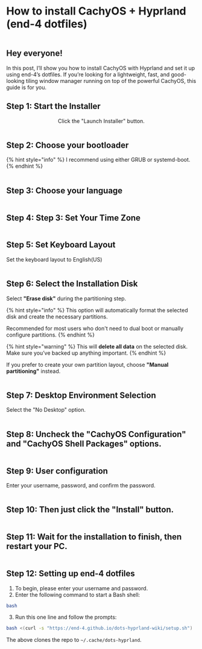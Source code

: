 # How to install CachyOS + Hyprland (end-4 dotfiles)

<figure><img src=".gitbook/assets/image (4).png" alt=""><figcaption></figcaption></figure>

## Hey everyone!

In this post, I’ll show you how to install CachyOS with Hyprland and set it up using end-4’s dotfiles. If you’re looking for a lightweight, fast, and good-looking tiling window manager running on top of the powerful CachyOS, this guide is for you.

## Step 1: Start the Installer

<p align="center">Click the "Launch Installer" button.</p>

<figure><img src=".gitbook/assets/image (3).png" alt=""><figcaption></figcaption></figure>

## Step 2:  Choose your bootloader&#x20;

{% hint style="info" %}
I recommend using either GRUB or systemd-boot.
{% endhint %}

<figure><img src=".gitbook/assets/image (5).png" alt=""><figcaption></figcaption></figure>

## Step 3:  Choose your language

<figure><img src=".gitbook/assets/image (6).png" alt=""><figcaption></figcaption></figure>

## Step 4:  Step 3: Set Your Time Zone

<figure><img src=".gitbook/assets/image (1).png" alt=""><figcaption></figcaption></figure>

## Step 5: Set Keyboard Layout

Set the keyboard layout to English(US)&#x20;

<figure><img src=".gitbook/assets/image (2).png" alt=""><figcaption></figcaption></figure>

## Step 6: Select the Installation Disk

Select **"Erase disk"** during the partitioning step.

{% hint style="info" %}
This option will automatically format the selected disk and create the necessary partitions.

Recommended for most users who don't need to dual boot or manually configure partitions.
{% endhint %}

{% hint style="warning" %}
This will **delete all data** on the selected disk. Make sure you’ve backed up anything important.
{% endhint %}

If you prefer to create your own partition layout, choose **"Manual partitioning"** instead.

<figure><img src=".gitbook/assets/image (7).png" alt=""><figcaption></figcaption></figure>

## Step 7: Desktop Environment Selection

Select the "No Desktop" option.

<figure><img src=".gitbook/assets/image (8).png" alt=""><figcaption></figcaption></figure>

## Step 8: **Uncheck the "CachyOS Configuration" and "CachyOS Shell Packages" options.**

<figure><img src=".gitbook/assets/image (9).png" alt=""><figcaption></figcaption></figure>

## Step  9: **User configuration**

Enter your username, password, and confirm the password.

<figure><img src=".gitbook/assets/image (10).png" alt=""><figcaption></figcaption></figure>

## Step 10: Then just click the "Install" button.

<figure><img src=".gitbook/assets/image (11).png" alt=""><figcaption></figcaption></figure>

## Step 11: **Wait for the installation to finish, then restart your PC.**

<figure><img src=".gitbook/assets/image (12).png" alt=""><figcaption></figcaption></figure>

## Step 12: Setting up end-4 dotfiles

1. To begin, please enter your username and password.
2. Enter the following command to start a Bash shell:

```bash
bash
```

3. Run this one line and follow the prompts:

```bash
bash <(curl -s "https://end-4.github.io/dots-hyprland-wiki/setup.sh")
```

The above clones the repo to `~/.cache/dots-hyprland`.&#x20;
